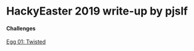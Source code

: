 # HackyEaster 2019 write-up by pjslf

#### Challenges

[Egg 01: Twisted](challenges/egg01/README.md)  
